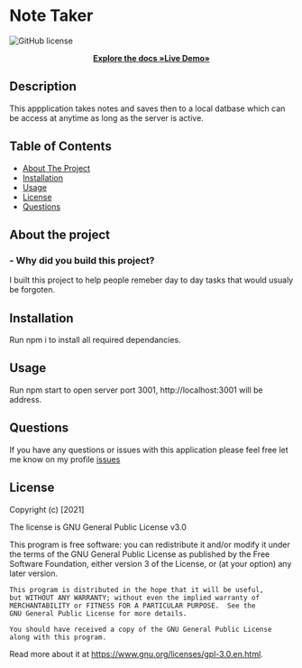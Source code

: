 
  # Note Taker
 ![GitHub license](https://img.shields.io/badge/license-GNU%25General%25Public%25License%25v3.0-blue.svg)
  
<p align="center">
  <a href=https://github.com/SiddySixsmith/Note-Taker><strong>Explore the docs »</strong></a><a href=https://whispering-mountain-70283.herokuapp.com/><strong>Live Demo»</strong></a>
</p>

  ## Description
  This appplication takes notes and saves then to a local datbase which can be access at anytime as long as the server is active.

  ## Table of Contents
  
  * [About The Project](#about-the-project)
  * [Installation](#Installation)
  * [Usage](#usage)
  * [License](#license)
  * [Questions](#questions)
    
  ## About the project

  ### - Why did you build this project?
  I built this project to help people remeber day to day tasks that would usualy be forgoten.



  ## Installation
  Run npm i to install all required dependancies.

  ## Usage
  Run npm start to open server port 3001, http://localhost:3001 will be address.

  ## Questions
  If you have any questions or issues with this application please feel free let me know on my profile 
  [issues](https://github.com/SiddySixsmith)

  ## License
  Copyright (c) [2021] 

  The license is GNU General Public License v3.0 

  This program is free software: you can redistribute it and/or modify
    it under the terms of the GNU General Public License as published by
    the Free Software Foundation, either version 3 of the License, or
    (at your option) any later version.

    This program is distributed in the hope that it will be useful,
    but WITHOUT ANY WARRANTY; without even the implied warranty of
    MERCHANTABILITY or FITNESS FOR A PARTICULAR PURPOSE.  See the
    GNU General Public License for more details.

    You should have received a copy of the GNU General Public License
    along with this program.
  Read more about it at https://www.gnu.org/licenses/gpl-3.0.en.html.

